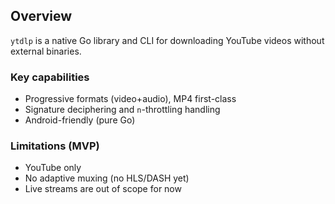 ## Overview

`ytdlp` is a native Go library and CLI for downloading YouTube videos without external binaries.

### Key capabilities
- Progressive formats (video+audio), MP4 first-class
- Signature deciphering and `n`-throttling handling
- Android-friendly (pure Go)

### Limitations (MVP)
- YouTube only
- No adaptive muxing (no HLS/DASH yet)
- Live streams are out of scope for now


